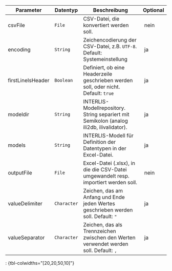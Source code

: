 Parameter | Datentyp | Beschreibung | Optional
----------|----------|-------------|-------------
csvFile | `File` | CSV-Datei, die konvertiert werden soll. | nein
encoding | `String` | Zeichencodierung der CSV-Datei, z.B. `UTF-8`. Default: Systemeinstellung | ja
firstLineIsHeader | `Boolean` | Definiert, ob eine Headerzeile geschrieben werden soll, oder nicht. Default: `true` | ja
modeldir | `String` | INTERLIS-Modellrepository. String separiert mit Semikolon (analog ili2db, ilivalidator). | ja
models | `String` | INTERLIS-Modell für Definition der Datentypen in der Excel-Datei. | ja
outputFile | `File` | Excel-Datei (.xlsx), in die die CSV-Datei umgewandelt resp. importiert werden soll. | nein
valueDelimiter | `Character` | Zeichen, das am Anfang und Ende jeden Wertes geschrieben werden soll. Default: `"` | ja
valueSeparator | `Character` | Zeichen, das als Trennzeichen zwischen den Werten verwendet werden soll. Default: `,` | ja
: {tbl-colwidths="[20,20,50,10]"}

